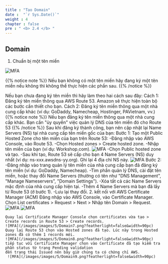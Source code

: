 ```yaml
---
title : "Tạo Domain"
date :  "`r Sys.Date()`" 
weight : 4
chapter : false
pre : " <b> 2.4 </b> "
---
```



## Domain
1. Chuẩn bị một tên miền 

![MFA](/images/images/5/imageroute1.png?featherlight=false&width=90pc)

{{% notice note %}}
Nếu bạn không có một tên miền hãy đang ký một tên miền nếu không thì không thể thực hiện các phần sau.
{{% /notice %}}

Nếu bạn chưa đang ký tên miền thì hãy làm theo hai cách sau đây:
Cách 1: Đăng ký tên miền thông qua AWS Route 53. Amazon sẽ thực hiện toàn bộ các bước cần thiết cho bạn.
Cách 2: Đăng ký tên miền thông qua một nhà cung cấp khác (ví dụ: GoDaddy, Namecheap, Hostinger, PAVietnam, vv.)
{{% notice note %}}
Nếu bạn đăng ký tên miền thông qua một nhà cung cấp khác. Bạn cần "ủy quyền" việc quản lý DNS của tên miền đó cho Route 53
{{% /notice %}}
Sau khi đăng ký thành công, bạn nên cập nhật lại Name Servers (NS) tại nhà cung cấp tên miền gốc của bạn:
Bước 1: Tạo một Public Hosted Zone cho tên miền của bạn trên Route 53:
-Đăng nhập vào AWS Console, vào Route 53.
-Chọn Hosted zones > Create hosted zone.
-Nhập tên miền của bạn (ví dụ: Workshop.com).
![MFA](/images/images/5/Domain3.png?featherlight=false&width=90pc)
-Chọn Public hosted zone và tạo.
-Sau khi tạo, Route 53 sẽ cấp cho bạn 4 Name Servers (NS) duy nhất (ví dụ: ns-xxx.awsdns-yy.org). Ghi lại 4 địa chỉ NS này.
![MFA](/images/images/5/Domain4.png?featherlight=false&width=90pc)
Bước 2:
-Đăng nhập vào trang quản lý tên miền của nhà cung cấp bạn đã đăng ký tên miền (ví dụ: GoDaddy, Namecheap).
-Tìm phần quản lý DNS, cài đặt tên miền, hoặc thay đổi Name Servers (thường có tên như "DNS Management", "Manage Nameservers", "Domain Settings").
-Xóa tất cả các Name Servers mặc định của nhà cung cấp hiện tại.
-Thêm 4 Name Servers mà bạn đã lấy từ Route 53 (ở bước 1).
-Lưu lại thay đổi.
2. kết nối với AWS Certificate Manager (ACM)
    Đăng nhập vào AWS Console, vào Certificate Manager.
    Chọn List certificates > Request > Next > Nhập tên Domain > Request.
    ![MFA](/images/images/5/Domain5.png?featherlight=false&width=90pc)
    ![MFA](/images/5/Domain6.png?featherlight=false&width=90pc)

    Quay lại Certificate Manager Console chọn certificates vừa tạo > Create records in Route 53 > Create records.
    ![MFA](/images/images/5/Domain7.png?featherlight=false&width=90pc)
    Quay lại Route 53 chọn vào Hosted zones đã tạo. Lúc này trong Hosted zones đã có thêm 1 records mới.
    ![MFA](/images/images/5/Domain8.png?featherlight=false&width=90pc)
    tiếp tục với Certificate Manager chọn vào Certificate đã tạo kiểm tra phần status từ trạng Pending validation
    đến trạng thái Issued nên bây giờ chúng ta có chứng chỉ AWS.
     ![MFA](/images/images/5/Domain9.png?featherlight=false&width=90pc)